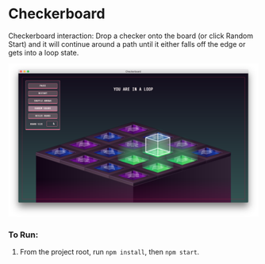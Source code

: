 # Checkerboard

Checkerboard interaction: Drop a checker onto the board (or click Random Start) and it will continue around a path until it either falls off the edge or gets into a loop state.

![Screenshot](/assets/screenshot.png)

### To Run:
1. From the project root, run `npm install`, then `npm start`.